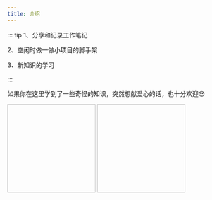 ```yaml
---
title: 介绍
---
```

::: tip
1、分享和记录工作笔记

2、空闲时做一做小项目的脚手架

3、新知识的学习

:::

如果你在这里学到了一些奇怪的知识，突然想献爱心的话，也十分欢迎:sunglasses:

<img :src="$withBase('/assets/img/wc-getmoney.png')"  width="200" height="200">
<img :src="$withBase('/assets/img/zfb-getmoney.png')" width="200" height="200">

